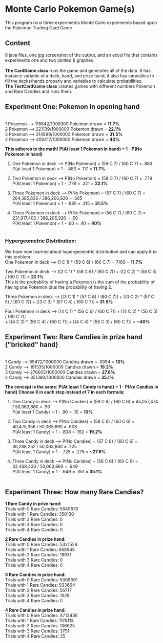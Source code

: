 # Monte Carlo Pokemon Game(s)

This program runs three experiments Monte Carlo experiments based upon the Pokemon Trading Card Game

## Content
8 java files, one jpg screenshot of the output, and an excel file that contains experiments one and two plotted & graphed.
<br><br>
**The CardGame class** runs the game and generates all of the data. It has instance variable of a deck, hand, and prize hand; it also has varaiables to fill the decks/hands properly and variables to calculate probabilities. <br>
**The TestCardGame class** creates games with different numbers Pokemon and Rare Candies and runs them.<br>


## Experiment One: Pokemon in opening hand
<br>1 Pokemon --> 116842/1000000 Pokemon drawn = **11.7%**
<br>2 Pokemon --> 221139/1000000 Pokemon drawn = **22.1%**
<br>3 Pokemon --> 314899/1000000 Pokemon drawn = **31.5%**
<br>4 Pokemon --> 400417/1000000 Pokemon drawn = **40%**

**This adheres to the math!**
**P(At least 1 Pokemon in hand) = 1 - P(No Pokemon in hand)**

1. One Pokemon in deck --> P(No Pokemon) = (59 C 7) / (60 C 7) = .883
   <br>P(at least 1 Pokemon) = 1 - .883 = .117 = **11.7%**

3. Two Pokemon in deck --> P(No Pokemon) = (58 C 7) / (60 C 7) = .779
   <br>P(At least 1 Pokemon) = 1 - .779 = .221 = **22.1%**

5. Three Pokemon in deck --> P(No Pokemon) = (57 C 7) / (60 C 7) = 264,385,836 / 386,206,920 = .685
   <br>P(At least 1 Pokemon) = 1 - .685 = .315 = **31.5%**

6. Three Pokemon in deck --> P(No Pokemon) = (56 C 7) / (60 C 7) = 231,917,400 / 386,206,920 = .60
   <br>P(At least 1 Pokemon) = 1 - .60 = .40 = **40%**<br><br>

### Hypergeometric Distribution:
We have now learned about hypergeoemtric distribution and can apply it to this problem. <br>
One Pokemon in deck --> (1 C 1) * (59 C 6) / (60 C 7) = 7/60 = **11.7%** <br>

Two Pokemon in deck --> ((2 C 1) * (58 C 6) / (60 C 7)) + ((2 C 2) * (58 C 5) / (60 C 7)) = **22.1%**<br>
This is the probability of having a Pokemon is the sum of the probability of having one Pokemon plus the probability of having 2. <br>

Three Pokemon in deck --> [(3 C 1) * (57 C 6) / (60 C 7)] + [(3 C 2) * (57 C 5) / (60 C 7)] + [(3 C 3) * (57 C 4) / (60 C 7)] = **31.5%** <br>

Four Pokemon in deck --> [(4 C 1) * (56 C 6) / (60 C 7)] + [(4 C 2) * (56 C 5) / (60 C 7)] <br>
                        + [(4 C 3) * (56 C 4) / (60 C 7)] + [(4 C 4) * (56 C 3) / (60 C 7)] = **~40%**


## Experiment Two: Rare Candies in prize hand ("bricked" hand)

<br>1 Candy --> 99472/1000000 Candies drawn = .0994 = **10%**
<br>2 Candy --> 191535/1000000 Candies drawn = **19.2%**
<br>3 Candy --> 276003/1000000 Candies drawn = **27.6%**
<br>4 Candy --> 351390/1000000 Candies drawn = **35.1%**

**The concept is the same:**
**P(At least 1 Candy in hand) = 1 - P(No Candies in hand)**
**Choose 6 in each step instead of 7 in each formula:**

1. One Candy in deck --> P(No Candies) = (59 C 6) / (60 C 6) = 45,057,474 / 50,063,860 = .90
   <br>P(at least 1 Candy) = 1 - .90 = .10 = **10%**

2. Two Candy in deck --> P(No Candies) = (58 C 6) / (60 C 6) = 40,475,358 / 50,063,860 = .808
   <br>P(At least 1 Candy) = 1 - .808 = .192 = **19.2%**

3. Three Candy in deck --> P(No Candies) = (57 C 6) / (60 C 6) = 36,288,252 / 50,063,860 = .725
   <br>P(At least 1 Candy) = 1 - .725 = .275 = **~27.6%**

4. Three Candy in deck --> P(No Candies) = (56 C 6) / (60 C 6) = 32,468,436 / 50,063,860 = .649
   <br>P(At least 1 Candy) = 1 - .649 = .351 = **35.1%**<br><br>

## Experiment Three: How many Rare Candies?

**1 Rare Candy in prize hand:**<br>
Trials with 0 Rare Candies: 5649870
<br>Trials with 1 Rare Candies: 350130
<br>Trials with 2 Rare Candies: 0
<br>Trials with 3 Rare Candies: 0
<br>Trials with 4 Rare Candies: 0

**2 Rare Candies in prize hand:**<br>
Trials with 0 Rare Candies: 5321524
<br>Trials with 1 Rare Candies: 658545
<br>Trials with 2 Rare Candies: 19931
<br>Trials with 3 Rare Candies: 0
<br>Trials with 4 Rare Candies: 0

**3 Rare Candies in prize hand:**<br>
Trials with 0 Rare Candies: 5008591
<br>Trials with 1 Rare Candies: 933664
<br>Trials with 2 Rare Candies: 56717
<br>Trials with 3 Rare Candies: 1028
<br>Trials with 4 Rare Candies: 0

**4 Rare Candies in prize hand:**<br>
Trials with 0 Rare Candies: 4713436
<br>Trials with 1 Rare Candies: 1176113
<br>Trials with 2 Rare Candies: 106625
<br>Trials with 3 Rare Candies: 3791
<br>Trials with 4 Rare Candies: 35

